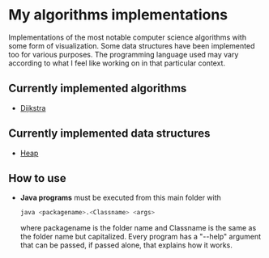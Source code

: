 # My algorithms implementations

Implementations of the most notable computer science algorithms with some form of visualization.
Some data structures have been implemented too for various purposes.
The programming language used may vary according to what I feel like working on in that particular context.

## Currently implemented algorithms

- [Dijkstra](./dijkstra/)

## Currently implemented data structures

- [Heap](./Structs/heap/)

## How to use

- **Java programs**
    must be executed from this main folder with 
    ```sh
    java <packagename>.<Classname> <args>
    ```
    where packagename is the folder name and Classname is the same as the folder name but capitalized.
    Every program has a "--help" argument that can be passed, if passed alone, that explains how it works.
